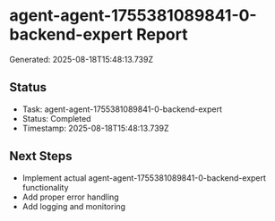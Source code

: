 # agent-agent-1755381089841-0-backend-expert Report

Generated: 2025-08-18T15:48:13.739Z

## Status
- Task: agent-agent-1755381089841-0-backend-expert
- Status: Completed
- Timestamp: 2025-08-18T15:48:13.739Z

## Next Steps
- Implement actual agent-agent-1755381089841-0-backend-expert functionality
- Add proper error handling
- Add logging and monitoring
